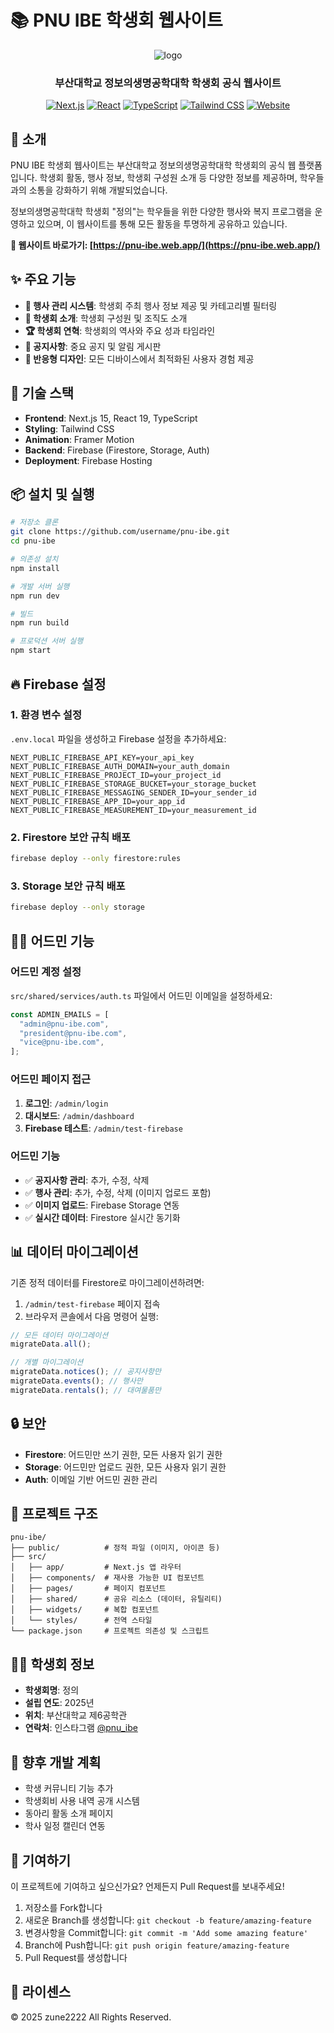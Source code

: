 # 📚 PNU IBE 학생회 웹사이트

<div align="center">
  
  ![logo](https://github.com/user-attachments/assets/a2d6af06-cefe-445d-a2eb-848c2956de33)
  <h3>부산대학교 정보의생명공학대학 학생회 공식 웹사이트</h3>
  
  [![Next.js](https://img.shields.io/badge/Next.js-000000?style=for-the-badge&logo=next.js&logoColor=white)](https://nextjs.org/)
  [![React](https://img.shields.io/badge/React-61DAFB?style=for-the-badge&logo=react&logoColor=black)](https://reactjs.org/)
  [![TypeScript](https://img.shields.io/badge/TypeScript-3178C6?style=for-the-badge&logo=typescript&logoColor=white)](https://www.typescriptlang.org/)
  [![Tailwind CSS](https://img.shields.io/badge/Tailwind_CSS-38B2AC?style=for-the-badge&logo=tailwind-css&logoColor=white)](https://tailwindcss.com/)
  [![Website](https://img.shields.io/badge/웹사이트-red?style=for-the-badge&logo=web&logoColor=white)](https://pnu-ibe.web.app/)
</div>

## 🌟 소개

PNU IBE 학생회 웹사이트는 부산대학교 정보의생명공학대학 학생회의 공식 웹 플랫폼입니다. 학생회 활동, 행사 정보, 학생회 구성원 소개 등 다양한 정보를 제공하며, 학우들과의 소통을 강화하기 위해 개발되었습니다.

정보의생명공학대학 학생회 "정의"는 학우들을 위한 다양한 행사와 복지 프로그램을 운영하고 있으며, 이 웹사이트를 통해 모든 활동을 투명하게 공유하고 있습니다.

**🔗 웹사이트 바로가기: [https://pnu-ibe.web.app/](https://pnu-ibe.web.app/)**

## ✨ 주요 기능

- **📅 행사 관리 시스템**: 학생회 주최 행사 정보 제공 및 카테고리별 필터링
- **👥 학생회 소개**: 학생회 구성원 및 조직도 소개
- **🏆 학생회 연혁**: 학생회의 역사와 주요 성과 타임라인
- **📢 공지사항**: 중요 공지 및 알림 게시판
- **📱 반응형 디자인**: 모든 디바이스에서 최적화된 사용자 경험 제공

## 🚀 기술 스택

- **Frontend**: Next.js 15, React 19, TypeScript
- **Styling**: Tailwind CSS
- **Animation**: Framer Motion
- **Backend**: Firebase (Firestore, Storage, Auth)
- **Deployment**: Firebase Hosting

## 📦 설치 및 실행

```bash
# 저장소 클론
git clone https://github.com/username/pnu-ibe.git
cd pnu-ibe

# 의존성 설치
npm install

# 개발 서버 실행
npm run dev

# 빌드
npm run build

# 프로덕션 서버 실행
npm start
```

## 🔥 Firebase 설정

### 1. 환경 변수 설정

`.env.local` 파일을 생성하고 Firebase 설정을 추가하세요:

```env
NEXT_PUBLIC_FIREBASE_API_KEY=your_api_key
NEXT_PUBLIC_FIREBASE_AUTH_DOMAIN=your_auth_domain
NEXT_PUBLIC_FIREBASE_PROJECT_ID=your_project_id
NEXT_PUBLIC_FIREBASE_STORAGE_BUCKET=your_storage_bucket
NEXT_PUBLIC_FIREBASE_MESSAGING_SENDER_ID=your_sender_id
NEXT_PUBLIC_FIREBASE_APP_ID=your_app_id
NEXT_PUBLIC_FIREBASE_MEASUREMENT_ID=your_measurement_id
```

### 2. Firestore 보안 규칙 배포

```bash
firebase deploy --only firestore:rules
```

### 3. Storage 보안 규칙 배포

```bash
firebase deploy --only storage
```

## 👨‍💼 어드민 기능

### 어드민 계정 설정

`src/shared/services/auth.ts` 파일에서 어드민 이메일을 설정하세요:

```typescript
const ADMIN_EMAILS = [
  "admin@pnu-ibe.com",
  "president@pnu-ibe.com",
  "vice@pnu-ibe.com",
];
```

### 어드민 페이지 접근

1. **로그인**: `/admin/login`
2. **대시보드**: `/admin/dashboard`
3. **Firebase 테스트**: `/admin/test-firebase`

### 어드민 기능

- ✅ **공지사항 관리**: 추가, 수정, 삭제
- ✅ **행사 관리**: 추가, 수정, 삭제 (이미지 업로드 포함)
- ✅ **이미지 업로드**: Firebase Storage 연동
- ✅ **실시간 데이터**: Firestore 실시간 동기화

## 📊 데이터 마이그레이션

기존 정적 데이터를 Firestore로 마이그레이션하려면:

1. `/admin/test-firebase` 페이지 접속
2. 브라우저 콘솔에서 다음 명령어 실행:

```javascript
// 모든 데이터 마이그레이션
migrateData.all();

// 개별 마이그레이션
migrateData.notices(); // 공지사항만
migrateData.events(); // 행사만
migrateData.rentals(); // 대여물품만
```

## 🔒 보안

- **Firestore**: 어드민만 쓰기 권한, 모든 사용자 읽기 권한
- **Storage**: 어드민만 업로드 권한, 모든 사용자 읽기 권한
- **Auth**: 이메일 기반 어드민 권한 관리

## 📁 프로젝트 구조

```
pnu-ibe/
├── public/          # 정적 파일 (이미지, 아이콘 등)
├── src/
│   ├── app/         # Next.js 앱 라우터
│   ├── components/  # 재사용 가능한 UI 컴포넌트
│   ├── pages/       # 페이지 컴포넌트
│   ├── shared/      # 공유 리소스 (데이터, 유틸리티)
│   ├── widgets/     # 복합 컴포넌트
│   └── styles/      # 전역 스타일
└── package.json     # 프로젝트 의존성 및 스크립트
```

## 👨‍💻 학생회 정보

- **학생회명**: 정의
- **설립 연도**: 2025년
- **위치**: 부산대학교 제6공학관
- **연락처**: 인스타그램 [@pnu_ibe](https://instagram.com/pnu_ibe)

## 🔮 향후 개발 계획

- 학생 커뮤니티 기능 추가
- 학생회비 사용 내역 공개 시스템
- 동아리 활동 소개 페이지
- 학사 일정 캘린더 연동

## 👏 기여하기

이 프로젝트에 기여하고 싶으신가요? 언제든지 Pull Request를 보내주세요!

1. 저장소를 Fork합니다
2. 새로운 Branch를 생성합니다: `git checkout -b feature/amazing-feature`
3. 변경사항을 Commit합니다: `git commit -m 'Add some amazing feature'`
4. Branch에 Push합니다: `git push origin feature/amazing-feature`
5. Pull Request를 생성합니다

## 📝 라이센스

© 2025 zune2222 All Rights Reserved.
